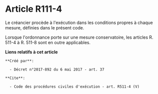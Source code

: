 # Article R111-4

Le créancier procède à l'exécution dans les conditions propres à chaque mesure, définies dans le présent code. 

Lorsque l'ordonnance porte sur une mesure conservatoire, les articles R. 511-4 à R. 511-8 sont en outre applicables.

**Liens relatifs à cet article**

	**Créé par**:

	  - Décret n°2017-892 du 6 mai 2017 - art. 37

	**Cite**:

	  - Code des procédures civiles d'exécution - art. R511-4 (V)
